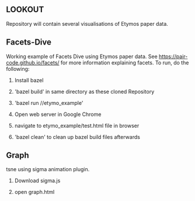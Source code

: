 LOOKOUT
---------

Repository will contain several visualisations of Etymos paper data.


Facets-Dive
-----------
Working example of Facets Dive using Etymos paper data. See https://pair-code.github.io/facets/ for more information explaining facets. To run, do the following:

1)  Install bazel

2)  'bazel build' in same directory as these cloned Repository

3)  'bazel run //etymo_example'

4)  Open web server in Google Chrome

5)  navigate to etymo_example/test.html file in browser

6) 'bazel clean' to clean up bazel build files afterwards


Graph
----------
tsne using sigma animation plugin.

1) Download sigma.js

2) open graph.html
